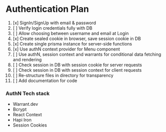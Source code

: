 # Authentication Plan

1. [x] SignIn/SignUp with email & password
2. [ ] Verify login credentials fully with DB
3. [ ] Allow choosing between username and email at Login
4. [x] Create sealed cookie in browser, save session cookie in DB
5. [x] Create single prisma instance for server-side functions
6. [x] Use authN context provider for Menu component
7. [ ] Use authN, session context and warrants for conditional data fetching and rendering
8. [ ] Check session in DB with session cookie for server requests
9. [ ] Check session in DB with session context for client requests
10. [ ] Re-structure files in directory for transparency
11. [ ] Add documentation for code

### AuthN Tech stack

- Warrant.dev
- Bcrypt
- React Context
- Hapi Iron
- Session Cookies
